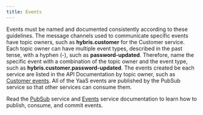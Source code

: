 ```yaml
---
title: Events
---
```


Events must be named and documented consistently according to these guidelines. The message channels used to communicate specific events have topic owners, such as **hybris.customer** for the Customer service. Each topic owner can have multiple event types, described in the past tense, with a hyphen (-), such as **password-updated**. Therefore, name the specific event with a combination of the topic owner and the event type, such as **hybris.customer.password-updated**. The events created be each service are listed in the API Documentation by topic owner, such as <a href="/services/customer/latest/index.html#Events">Customer events</a>. All of the YaaS events are published by the PubSub service so that other services can consume them.

Read the [PubSub](/services/pubsub/latest/index.html) service and [Events](/services/events/latest/index.html) service documentation to learn how to publish, consume, and commit events.

